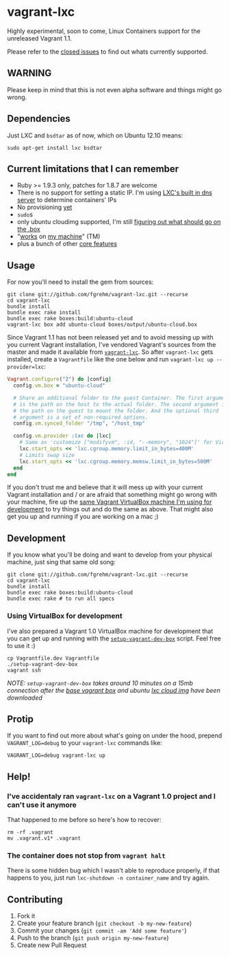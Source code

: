 # vagrant-lxc

Highly experimental, soon to come, Linux Containers support for the unreleased
Vagrant 1.1.

Please refer to the [closed issues](https://github.com/fgrehm/vagrant-lxc/issues?labels=&milestone=&page=1&state=closed)
to find out whats currently supported.


## WARNING

Please keep in mind that this is not even alpha software and things might go wrong.


## Dependencies

Just LXC and `bsdtar` as of now, which on Ubuntu 12.10 means:

```
sudo apt-get install lxc bsdtar
```


## Current limitations that I can remember

* Ruby >= 1.9.3 only, patches for 1.8.7 are welcome
* There is no support for setting a static IP. I'm using
  [LXC's built in dns server](lib/vagrant-lxc/container.rb#L100) to determine
  containers' IPs
* No provisioning [yet](https://github.com/fgrehm/vagrant-lxc/issues/16)
* `sudo`s
* only ubuntu cloudimg supported, I'm still [figuring out what should go on the .box](https://github.com/fgrehm/vagrant-lxc/issues/4)
* "[works](https://github.com/fgrehm/vagrant-lxc/issues/20) on [my machine](https://github.com/fgrehm/vagrant-lxc/issues/7)" (TM)
* plus a bunch of other [core features](https://github.com/fgrehm/vagrant-lxc/issues?labels=core&milestone=&page=1&state=open)


## Usage

For now you'll need to install the gem from sources:

```
git clone git://github.com/fgrehm/vagrant-lxc.git --recurse
cd vagrant-lxc
bundle install
bundle exec rake install
bundle exec rake boxes:build:ubuntu-cloud
vagrant-lxc box add ubuntu-cloud boxes/output/ubuntu-cloud.box
```

Since Vagrant 1.1 has not been released yet and to avoid messing up with you
current Vagrant installation, I've vendored Vagrant's sources from the master
and made it available from [`vagrant-lxc`](bin/vagrant-lxc). So after `vagrant-lxc`
gets installed, create a `Vagrantfile` like the one below and run `vagrant-lxc up --provider=lxc`:

```ruby
Vagrant.configure("2") do |config|
  config.vm.box = "ubuntu-cloud"

  # Share an additional folder to the guest Container. The first argument
  # is the path on the host to the actual folder. The second argument is
  # the path on the guest to mount the folder. And the optional third
  # argument is a set of non-required options.
  config.vm.synced_folder "/tmp", "/host_tmp"

  config.vm.provider :lxc do |lxc|
    # Same as 'customize ["modifyvm", :id, "--memory", "1024"]' for VirtualBox
    lxc.start_opts << 'lxc.cgroup.memory.limit_in_bytes=400M'
    # Limits swap size
    lxc.start_opts << 'lxc.cgroup.memory.memsw.limit_in_bytes=500M'
  end
end
```

If you don't trust me and believe that it will mess up with your current Vagrant
installation and / or are afraid that something might go wrong with your machine,
fire up the [same Vagrant VirtualBox machine I'm using for development](#using-virtualbox-for-development)
to try things out and do the same as above. That might also get you up and running
if you are working on a mac ;)


## Development

If you know what you'll be doing and want to develop from your physical machine,
just sing that same old song:

```
git clone git://github.com/fgrehm/vagrant-lxc.git --recurse
cd vagrant-lxc
bundle install
bundle exec rake boxes:build:ubuntu-cloud
bundle exec rake # to run all specs
```

### Using VirtualBox for development

I've also prepared a Vagrant 1.0 VirtualBox machine for development that you can
get up and running with the [`setup-vagrant-dev-box`](setup-vagrant-dev-box)
script. Feel free to use it :)

```
cp Vagrantfile.dev Vagrantfile
./setup-vagrant-dev-box
vagrant ssh
```

*NOTE: `setup-vagrant-dev-box` takes around 10 minutes on a 15mb connection
after the [base vagrant box](Vagrantfile.dev#L5) and ubuntu [lxc cloud img](setup-vagrant-dev-box#L15-L16)
have been downloaded*


## Protip

If you want to find out more about what's going on under the hood, prepend `VAGRANT_LOG=debug`
to your `vagrant-lxc` commands like:

```
VAGRANT_LOG=debug vagrant-lxc up
```


## Help!

### I've accidentaly ran `vagrant-lxc` on a Vagrant 1.0 project and I can't use it anymore

That happened to me before so here's how to recover:

```
rm -rf .vagrant
mv .vagrant.v1* .vagrant
```

### The container does not stop from `vagrant halt`

There is some hidden bug which I wasn't able to reproduce properly, if that
happens to you, just run `lxc-shutdown -n container_name` and try again.


## Contributing

1. Fork it
2. Create your feature branch (`git checkout -b my-new-feature`)
3. Commit your changes (`git commit -am 'Add some feature'`)
4. Push to the branch (`git push origin my-new-feature`)
5. Create new Pull Request
